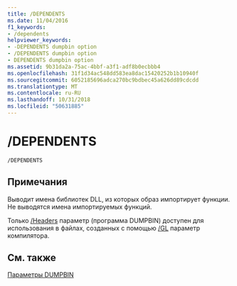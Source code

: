 ```yaml
---
title: /DEPENDENTS
ms.date: 11/04/2016
f1_keywords:
- /dependents
helpviewer_keywords:
- -DEPENDENTS dumpbin option
- /DEPENDENTS dumpbin option
- DEPENDENTS dumpbin option
ms.assetid: 9b31da2a-75ac-4bbf-a3f1-adf8b0ecbbb4
ms.openlocfilehash: 31f1d34ac548dd583ea8dac15420252b1b10940f
ms.sourcegitcommit: 6052185696adca270bc9bdbec45a626dd89cdcdd
ms.translationtype: MT
ms.contentlocale: ru-RU
ms.lasthandoff: 10/31/2018
ms.locfileid: "50631885"
---
```

# <a name="dependents"></a>/DEPENDENTS

```
/DEPENDENTS
```

## <a name="remarks"></a>Примечания

Выводит имена библиотек DLL, из которых образ импортирует функции. Не выводятся имена импортируемых функций.

Только [/Headers](../../build/reference/headers.md) параметр (программа DUMPBIN) доступен для использования в файлах, созданных с помощью [/GL](../../build/reference/gl-whole-program-optimization.md) параметр компилятора.

## <a name="see-also"></a>См. также

[Параметры DUMPBIN](../../build/reference/dumpbin-options.md)